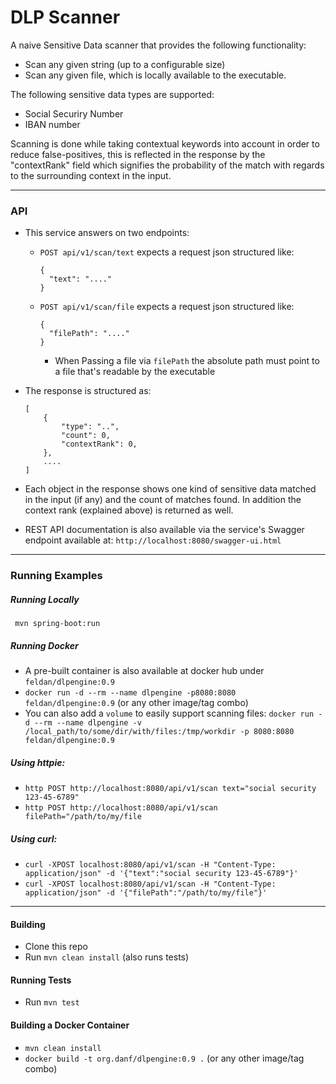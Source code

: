 # DLP Scanner

A naive Sensitive Data scanner that provides the following functionality:
- Scan any given string (up to a configurable size)
- Scan any given file, which is locally available to the executable.

The following sensitive data types are supported:
- Social Securiry Number
- IBAN number

Scanning is done while taking contextual keywords into account in order to reduce false-positives, this is reflected in the response by the "contextRank" field which signifies
the probability of the match with regards to the surrounding context in the input.

---

### API
- This service answers on two endpoints:
  - `POST api/v1/scan/text` expects a request json structured like:
    ```
    {
      "text": "...."
    }
    ```
  - `POST api/v1/scan/file` expects a request json structured like:
    ```
    {
      "filePath": "...."
    }
    ```
    - When Passing a file via `filePath` the absolute path must point to a file that's readable by the executable 

- The response is structured as:
    ```
    [
        {
            "type": "..",
            "count": 0,
            "contextRank": 0,
        },
        ....
    ]
    ```

- Each object in the response shows one kind of sensitive data matched in the input (if any) and the count of matches found. In addition the context rank (explained above) is returned as well.
- REST API documentation is also available via the service's Swagger endpoint available at: `http://localhost:8080/swagger-ui.html`

---

### Running Examples

##### Running Locally
` mvn spring-boot:run`

##### Running Docker
- A pre-built container is also available at docker hub under `feldan/dlpengine:0.9`
- `docker run -d --rm --name dlpengine -p8080:8080 feldan/dlpengine:0.9` (or any other image/tag combo)
- You can also add a `volume` to easily support scanning files: 
`docker run -d --rm --name dlpengine -v /local_path/to/some/dir/with/files:/tmp/workdir -p 8080:8080 feldan/dlpengine:0.9`

##### Using httpie:
- `http POST http://localhost:8080/api/v1/scan text="social security 123-45-6789"`
- `http POST http://localhost:8080/api/v1/scan filePath="/path/to/my/file`
##### Using curl:
- `curl -XPOST localhost:8080/api/v1/scan -H "Content-Type: application/json" -d '{"text":"social security 123-45-6789"}'`
- `curl -XPOST localhost:8080/api/v1/scan -H "Content-Type: application/json" -d '{"filePath":"/path/to/my/file"}'`

---

#### Building
- Clone this repo
- Run `mvn clean install` (also runs tests)

#### Running Tests
- Run `mvn test`

#### Building a Docker Container
- `mvn clean install`
- `docker build -t org.danf/dlpengine:0.9 .` (or any other image/tag combo)
